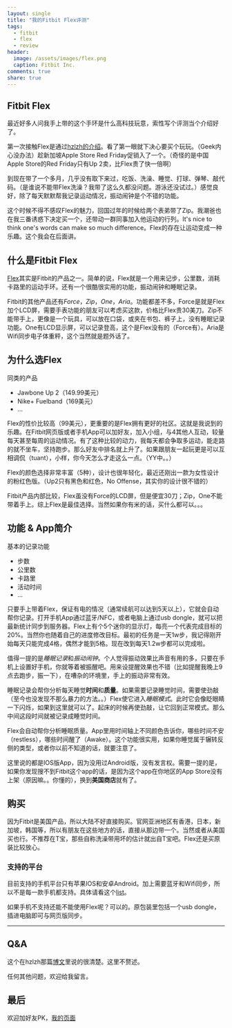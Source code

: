 ```yaml
---
layout: single
title: "我的Fitbit Flex评测"
tags: 
  - fitbit 
  - flex 
  - review
header:
  image: /assets/images/flex.png
  caption: Fitbit Inc.
comments: true
share: true
---
```


## Fitbit Flex
最近好多人问我手上带的这个手环是什么高科技玩意，索性写个评测当个介绍好了。

第一次接触Flex是通过[hzlzh的介绍][hzlzh's review]。看了第一眼就下决心要买个玩玩。（Geek内心没办法）趁新加坡Apple Store Red Friday促销入了一个。（奇怪的是中国Apple Store的Red Friday只有Up 2卖，比Flex贵了快一倍啊）

到现在带了一个多月，几乎没有取下来过，吃饭、洗澡、睡觉、打球、弹琴、敲代码。（是谁说不能带Flex洗澡？我带了这么久都没问题。游泳还没试过。）感觉良好，除了每天默默帮我记录运动情况，振动闹钟是个不错的功能。

这个时候不得不感叹Flex的魅力，回国过年的时候给两个表弟带了Zip。我潮爸也在我三番诱惑下决定买一个，还带动一群同事加入他运动的行列。It's nice to think one's words can make so much difference。Flex的存在让运动变成一种乐趣。这个我会在后面讲。

[hzlzh's review]:http://hzlzh.io/fitbit-flex-review/

## 什么是Fitbit Flex
[Flex][flex_link]其实是Fitbit的产品之一。简单的说，Flex就是一个用来记步，公里数，消耗卡路里的运动手环。还有一个很酷很实用的功能，振动闹钟和睡眠记录。

Fitbit的其他产品还有*Force*，*Zip*，*One*，*Aria*。功能都差不多，Force是就是Flex加个LCD屏，需要手表功能的朋友可以考虑买这款，价格比Flex贵30美刀。Zip不能带手上，更像是一个玩具，可以放在口袋，或夹在书包、裤子上，没有睡眠记录功能。One有LCD显示屏，可以记录登高，这个是Flex没有的（Force有）。Aria是Wifi同步电子体重秤，这个当然就是题外话了。

[flex_link]: http://www.fitbit.com/

## 为什么选Flex
同类的产品

* Jawbone Up 2（149.99美元）
* Nike+ Fuelband（169美元）
* ... 

Flex的性价比较高（99美元），更重要的是Flex拥有更好的社区。这就是我说到的乐趣。在Fitbit网页版或者手机App可以加好友，加入小组，与4其他人互动，较量每天甚至每周的运动情况。有了这种比较的动力，我每天都会争取多运动，能走路的就不坐车，坚持跑步。那么好友中排名就上升了。如果跟朋友一起玩更是可以互相调侃（tuant），小样，你今天怎么才走这么一点。（YY中。。）

Flex的颜色选择非常丰富（5种），设计也很年轻化，最近还刚出一款为女性设计的粉红色版。（Up2只有黑色和红色，No Offense，其实你的设计很不错的）

Fitbit产品内部比较，Flex虽没有Force的LCD屏，但是便宜30刀；Zip，One不能带着手上。综上Flex是最佳选择。当然如果你有米的话，买什么都可以。。。

## 功能 & App简介

基本的记录功能

* 步数
* 公里数
* 卡路里
* 活动时间
* ...

只要手上带着Flex，保证有电的情况（通常续航可以达到5天以上），它就会自动帮你记录。打开手机App通过蓝牙/NFC，或者电脑上通过usb dongle，就可以把最新统计同步到服务器。Flex上有个5个迷你的显示灯，每亮一个代表完成目标的20%。当然你也随着自己的进度修改目标。最初的任务是一天1w步，我记得刚开始每天只能完成4格，偶然才能到5格。现在改到每天1.2w步都可以完成啦。

值得一提的是*睡眠记录*和*振动闹钟*。个人觉得振动效果比声音有用的多，只要在手机上设置好手机，你就等着被振醒吧。用来设提醒效果也不错（比如提醒我晚上9点去跑步，振一下），在嘈杂的环境里，手上的振动非常有效。

睡眠记录会帮你分析每天睡觉**时间**和**质量**。如果需要记录睡觉时间，需要使劲敲（至今也没发现不那么暴力的方法。。）Flex使它进入*睡眠模式*。此时它会像眨眼睛一下闪烁，如果到这里就可以了。起床的时候再使劲敲，让它回到正常模式。那么中间这段时间就被记录成睡觉时间。

Flex会自动帮你分析睡眠质量。App里用时间轴上不同颜色告诉你，哪些时间不安（restless），哪些时间醒了（Awake）。这个功能很实用，如果你睡觉属于辗转反侧的类型，或者你以前不知道的话，就要注意了。

这里说的都是IOS版App，因为没用过Android版，没有发言权。需要一提的是，如果你发现搜不到Fitbit这个app的话，是因为这个app在你地区的App Store没有上架（原因嘛。。你懂的），换到**美国商店**就有了。

## 购买
因为Fitbit是美国产品，所以大陆不好直接购买。官网亚洲地区有香港，日本，新加坡，韩国等，所以有朋友在这些地方的话，直接从那边带一个。当然或者从美国买也行。不推荐在T宝，那些自称洗澡带用坏的估计就出自T宝吧。Flex还是买原装比较放心。

### 支持的平台
目前支持的手机平台只有苹果IOS和安卓Android。加上需要蓝牙和Wifi同步，所以不是每一款手机都支持。具体请看这个[list][device_list]。

如果手机不支持还能不能使用Flex呢？可以的。原包装里包括一个usb dongle，插进电脑即可与网页版同步。

[device_list]: http://www.fitbit.com/devices

----

## Q&A
这个在hzlzh那篇[博文][hzlzh's review]里说的很清楚。这里不赘述。

任何其他问题，欢迎给我留言。

## 最后
欢迎加好友PK，[我的页面][my_public_page]

[my_public_page]: http://www.fitbit.com/user/2C7XFR




